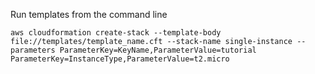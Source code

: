 Run templates from the command line

```
aws cloudformation create-stack --template-body file://templates/template_name.cft --stack-name single-instance --parameters ParameterKey=KeyName,ParameterValue=tutorial ParameterKey=InstanceType,ParameterValue=t2.micro
```
